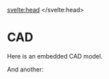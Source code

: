 <svelte:head>
    <title>Demo - CAD</title>
</svelte:head>

<script>
    import CAD from "$lib/widgets/CAD/CAD.svelte";
</script>

# CAD

Here is an embedded CAD model.

<CAD geometry="https://cdn.bojit.org/files/glb/BOJIT_V3.glb" aspect="16:10"/>

And another:

<CAD geometry="https://cdn.bojit.org/files/glb/kinectIP.glb" />
